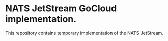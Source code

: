 # NATS JetStream GoCloud implementation.

This repository contains temporary implementation of the NATS JetStream.